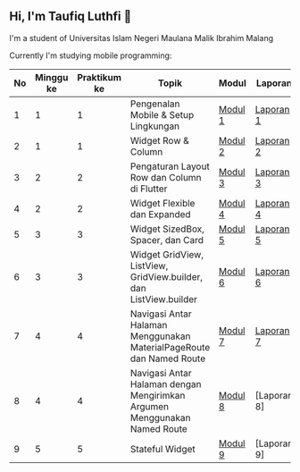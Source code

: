 ## Hi, I'm Taufiq Luthfi 👋
I'm a student of Universitas Islam Negeri Maulana Malik Ibrahim Malang

Currently I'm studying mobile programming:

| No | Minggu ke | Praktikum ke | Topik                     | Modul | Laporan |
|----|-----------|--------------|---------------------------|-------|---------|
| 1  | 1         | 1            | Pengenalan Mobile & Setup Lingkungan | [Modul 1](https://github.com/topiqq/Modul-1---Mobile) | [Laporan 1](https://drive.google.com/file/d/1PTSjWNlI4pbni6gdhY5-aJT6wTUin6tJ/view?usp=drive_link) |
| 2  | 1         | 1            | Widget Row & Column       | [Modul 2](https://github.com/topiqq/Modul-2---Mobile) | [Laporan 2](https://drive.google.com/file/d/1VFUg-YLzER8VoFkgWMyh6F5Uj1rfPFoZ/view?usp=sharing) |
| 3  | 2         | 2            | Pengaturan Layout Row dan Column di Flutter | [Modul 3](https://github.com/topiqq/Modul-3---Mobile) | [Laporan 3](https://drive.google.com/file/d/1zTlSu7JkHugq2Zg8fWVuwd7ahzssOwHV/view?usp=sharing) |
| 4  | 2         | 2            | Widget Flexible dan Expanded | [Modul 4](https://github.com/topiqq/Modul-4---Mobile) | [Laporan 4](https://drive.google.com/file/d/176pMCgOJnXHCCa5n17M0Bs8gjQLZLLyz/view?usp=sharing) |
| 5  | 3         | 3            | Widget SizedBox, Spacer, dan Card | [Modul 5](https://github.com/topiqq/Modul-5---Mobile) | [Laporan 5](https://drive.google.com/file/d/1oyRuyAD44wwJk6JNSBgreBu8H4Alo8xU/view?usp=sharing) |
| 6  | 3         | 3            | Widget GridView, ListView, GridView.builder, dan ListView.builder | [Modul 6](https://github.com/topiqq/Modul-6---Mobile) | [Laporan 6](https://drive.google.com/file/d/1meN19AQDFcKJej5FPc808Wt5vHxgpmuQ/view?usp=sharing) |
| 7  | 4         | 4            | Navigasi Antar Halaman Menggunakan MaterialPageRoute dan Named Route | [Modul 7](https://github.com/topiqq/Modul-7---Mobile) | [Laporan 7](https://drive.google.com/file/d/16OLL1ue0S0AlglkpGqiFjeb0Ly-L0ib1/view?usp=sharing) |
| 8  | 4         | 4            | Navigasi Antar Halaman dengan Mengirimkan Argumen Menggunakan Named Route | [Modul 8](https://github.com/topiqq/Modul-8---Mobile)| [Laporan 8] |
| 9  | 5         | 5            | Stateful Widget | [Modul 9](https://github.com/topiqq/Modul-9---Mobile) | [Laporan 9] |
